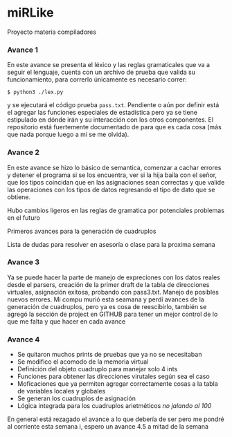 # miRLike
Proyecto materia compiladores


### Avance 1

En este avance se presenta el léxico y las reglas gramaticales que va a seguir el lenguaje, cuenta con un archivo de prueba que valida su funcionamiento, para correrlo únicamente es necesario correr: 

```shell
$ python3 ./lex.py
```

y se ejecutará el código prueba `pass.txt`. Pendiente o aún por definir está el agregar las funciones especiales de estadística pero ya se tiene estipulado en dónde irán y su interacción con los otros componentes. El repositorio está fuertemente documentado de para que es cada cosa (más que nada porque luego a mi se me olvida).


### Avance 2

En este avance se hizo lo básico de semantica, comenzar a cachar errores y detener el programa si se los encuentra, ver si la hija baila con el señor, que los tipos coincidan que en las asignaciones sean correctas y que valide las operaciones con los tipos de datos regresando el tipo de dato que se obtiene.

Hubo cambios ligeros en las reglas de gramatica por potenciales problemas en el futuro

Primeros avances para la generación de cuadruplos

Lista de dudas para resolver en asesoría o clase para la proxima semana

### Avance 3

Ya se puede hacer la parte de manejo de expreciones con los datos reales desde el parsers, creación de la primer draft de la tabla de direcciones virtuales, asignación exitosa, probando con pass3.txt. Manejo de posibles nuevos errores. Mi compu murió esta seamana y perdí avances de la generación de cuadruplos, pero ya es cosa de reescibirlo, también se agregó la sección de project en GITHUB para tener un mejor control de lo que me falta y que hacer en cada avance

### Avance 4

* Se quitaron muchos prints de pruebas que ya no se necesitaban
* Se modifico el acomodo de la memoria virtual
* Definición del objeto cuadruplo para manejar solo 4 ints
* Funciones para obtener las direcciones virutales según sea el caso
* Moficaciones que ya permiten agregar correctamente cosas a la tabla de variables locales y globales
* Se generan los cuadruplos de asignación
* Lógica integrada para los cuadruplos arietméticos _no jalando al 100_

En general está rezagado el avance a lo que debería de ser pero me pondré al corriente esta semana i, espero un avance 4.5 a mitad de la semana 
